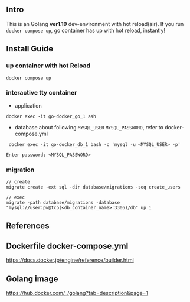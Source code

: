 ## Intro

This is an Golang **ver1.19** dev-environment with hot reload(air).
If you run `docker compose up`, go container has up with hot reload, instantly!

## Install Guide

### up container with hot Reload

```shell
docker compose up
```

### interactive tty container

-   application

```shell
docker exec -it go-docker_go_1 ash
```

-   database
    about following `MYSQL_USER` `MYSQL_PASSWORD`, refer to docker-compose.yml

```shell
 docker exec -it go-docker_db_1 bash -c 'mysql -u <MYSQL_USER> -p'
```

`Enter password: <MYSQL_PASSWORD>`

### migration

```
// create
migrate create -ext sql -dir database/migrations -seq create_users

// exec
migrate -path database/migrations -database "mysql://user:pw@tcp(<db_container_name>:3306)/db" up 1
```

## References

## Dockerfile docker-compose.yml

https://docs.docker.jp/engine/reference/builder.html

## Golang image

https://hub.docker.com/_/golang?tab=description&page=1
